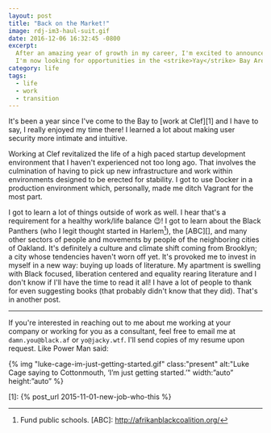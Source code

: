 ```yaml
---
layout: post
title: "Back on the Market!"
image: rdj-im3-haul-suit.gif
date: 2016-12-06 16:32:45 -0800
excerpt:
  After an amazing year of growth in my career, I'm excited to announce that
  I'm now looking for opportunities in the <strike>Yay</strike> Bay Area.
category: life
tags:
  - life
  - work
  - transition
---
```


It's been a year since I've come to the Bay to [work at Clef][1] and I have to
say, I really enjoyed my time there! I learned a lot about making user security
more intimate and intuitive.

Working at Clef revitalized the life of a high paced startup development
environment that I haven't experienced not too long ago. That involves the
culmination of having to pick up new infrastructure and work within
environments designed to be erected for stability. I got to use Docker
in a production environment which, personally, made me ditch Vagrant
for the most part.

I got to learn a lot of things outside of work as well. I hear that's a requirement
for a healthy work/life balance :wink:! I got to learn about the Black Panthers
(who I legit thought started in Harlem[^1]), the [ABC][], and many other sectors
of people and movements by people of the neighboring cities of Oakland. It's
definitely a culture  and climate shift coming from Brooklyn; a city whose
tendencies haven't worn off yet. It's provoked me to invest in myself in a new 
way: buying up loads of literature. My apartment is swelling with Black focused,
liberation centered and equality rearing literature and I don't know if I'll
have the time to read it all! I have a lot of people to thank for even
suggesting books (that probably didn't know that they did). That's in another
post.

---
If you're interested in reaching out to me about me working at your company or
working for you as a consultant, feel free to email me at `damn.you@black.af` or
`yo@jacky.wtf`. I'll send copies of my resume upon request. Like Power Man said:

{% img "luke-cage-im-just-getting-started.gif" class:"present" alt:"Luke Cage
saying to Cottonmouth, ‘I’m just getting started.’" width:”auto” height:”auto”
%}

[1]: {% post_url 2015-11-01-new-job-who-this %}
[^1]: Fund public schools.
[ABC]: http://afrikanblackcoalition.org/
